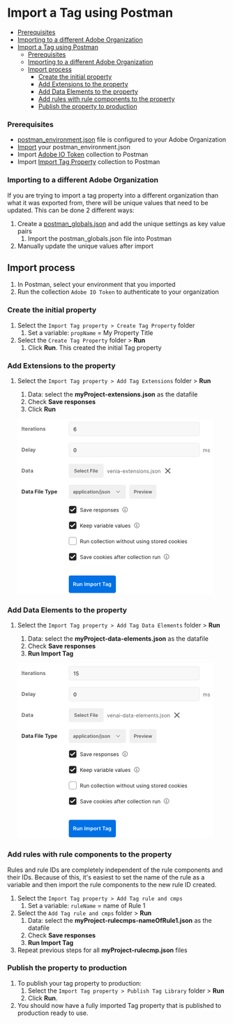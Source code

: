 # Import a Tag using Postman

<!-- START doctoc generated TOC please keep comment here to allow auto update -->
<!-- DON'T EDIT THIS SECTION, INSTEAD RE-RUN doctoc TO UPDATE -->

  - [Prerequisites](#prerequisites)
  - [Importing to a different Adobe Organization](#importing-to-a-different-adobe-organization)
- [Import a Tag using Postman](#import-a-tag-using-postman)
    - [Prerequisites](#prerequisites)
    - [Importing to a different Adobe Organization](#importing-to-a-different-adobe-organization)
  - [Import process](#import-process)
    - [Create the initial property](#create-the-initial-property)
    - [Add Extensions to the property](#add-extensions-to-the-property)
    - [Add Data Elements to the property](#add-data-elements-to-the-property)
    - [Add rules with rule components to the property](#add-rules-with-rule-components-to-the-property)
    - [Publish the property to production](#publish-the-property-to-production)

<!-- END doctoc generated TOC please keep comment here to allow auto update -->

### Prerequisites

* [postman_environment.json](environment.md) file is configured to your Adobe Organization
* [Import](https://testfully.io/blog/import-from-postman/#import-postman-environments) your postman_environment.json
* Import [Adobe IO Token](../collections/Adobe%20IO%20Token.postman_collection.json) collection to Postman
* Import [Import Tag Property](../collections/Import%20Tag%20Property.postman_collection.json) collection to Postman

### Importing to a different Adobe Organization
If you are trying to import a tag property into a different organization than what it was exported from, there will be unique values that need to be updated. This can be done 2 different ways:
 1. Create a [postman_globals.json](globals.md) and add the unique settings as key value pairs
    1. Import the postman_globals.json file into Postman
 2. Manually update the unique values after import

## Import process

1. In Postman, select your environment that you imported
2. Run the collection `Adobe IO Token` to authenticate to your organization

### Create the initial property

1. Select the `Import Tag property > Create Tag Property` folder
   1. Set a variable: `propName` = My Property Title
2. Select the `Create Tag Property` folder > **Run**
   1. Click **Run**. This created the initial Tag property

### Add Extensions to the property

1. Select the `Import Tag property > Add Tag Extensions` folder > **Run**
   1. Data: select the **myProject-extensions.json** as the datafile
   2. Check **Save responses**
   3. Click **Run**

   ![image-20220208173143345](links/importTagCollection/image-20220208173143345.png)

### Add Data Elements to the property

1. Select the `Import Tag property > Add Tag Data Elements` folder > **Run**
   1. Data: select the **myProject-data-elements.json** as the datafile
   2. Check **Save responses**
   3. **Run Import Tag**

   ![image-20220208173242300](links/importTagCollection/image-20220208173242300.png)

### Add rules with rule components to the property

Rules and rule IDs are completely independent of the rule components and their IDs. Because of this, it's easiest to set the name of the rule as a variable and then import the rule components to the new rule ID created.

1. Select the `Import Tag property > Add Tag rule and cmps` 
   1. Set a variable: `ruleName` = name of Rule 1
2. Select the `Add Tag rule and cmps` folder > **Run**
   1. Data: select the **myProject-rulecmps-nameOfRule1.json** as the datafile
   2. Check **Save responses**
   3. **Run Import Tag**
3. Repeat previous steps for all **myProject-rulecmp.json** files

### Publish the property to production

1. To publish your tag property to production:
   1. Select the `Import Tag property > Publish Tag Library` folder > **Run**
   2. Click **Run**.
2. You should now have a fully imported Tag property that is published to production ready to use.